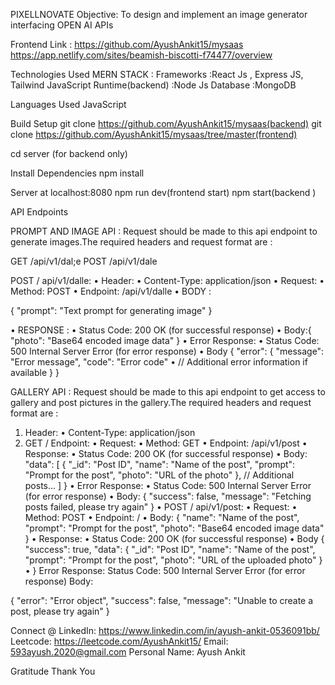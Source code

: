 PIXELLNOVATE
Objective: To design and implement an image generator interfacing OPEN AI APIs


Frontend Link : https://github.com/AyushAnkit15/mysaas
https://app.netlify.com/sites/beamish-biscotti-f74477/overview


Technologies Used
MERN STACK : 
Frameworks  :React Js , Express JS, Tailwind
JavaScript Runtime(backend) :Node Js 
Database  :MongoDB

Languages Used
JavaScript

Build Setup
git clone https://github.com/AyushAnkit15/mysaas(backend)
git clone https://github.com/AyushAnkit15/mysaas/tree/master(frontend)

cd server  (for backend only)


Install Dependencies
npm install

Server at localhost:8080
npm run dev(frontend start)
npm start(backend )

API Endpoints

PROMPT AND IMAGE API : 
Request should be made to this api endpoint to generate images.The required headers and request format are : 


GET /api/v1/dal;e
POST /api/v1/dale

POST / api/v1/dalle:
•	Header:
•	Content-Type: application/json
•	Request:
•	Method: POST
•	Endpoint: /api/v1/dalle
•	BODY : 

{
  "prompt": "Text prompt for generating image"
}

•	RESPONSE : 
•	Status Code: 200 OK (for successful response)
•	Body:{ 
  "photo": "Base64 encoded image data"
}
•	Error Response:
•	Status Code: 500 Internal Server Error (for error response)
•	Body
{
  "error": {
    "message": "Error message",
    "code": "Error code" 
•	    // Additional error information if available
  }
}

GALLERY API : 
Request should be made to this api endpoint to get access to gallery and post pictures in the gallery.The required headers and request format are : 
1.	Header:
•	Content-Type: application/json
2.	GET / Endpoint:
•	Request:
•	Method: GET
•	Endpoint: /api/v1/post
•	Response:
•	Status Code: 200 OK (for successful response)
•	Body:  "data": [
    {
      "_id": "Post ID",
      "name": "Name of the post",
      "prompt": "Prompt for the post",
      "photo": "URL of the photo"
    },
    // Additional posts...
  ]
}
•	Error Response:
•	Status Code: 500 Internal Server Error (for error response)
•	Body:
{
  "success": false,
  "message": "Fetching posts failed, please try again"
}
•	POST / api/v1/post:
•	Request:
•	Method: POST
•	Endpoint: /
•	Body: {
  "name": "Name of the post",
  "prompt": "Prompt for the post",
  "photo": "Base64 encoded image data"
}
•	Response:
•	Status Code: 200 OK (for successful response)
•	Body
{
  "success": true,
  "data": {
    "_id": "Post ID",
    "name": "Name of the post",
    "prompt": "Prompt for the post",
    "photo": "URL of the uploaded photo"
  }
•	}
Error Response:
Status Code: 500 Internal Server Error (for error response)
Body:


{
  "error": "Error object",
  "success": false,
  "message": "Unable to create a post, please try again"
}




Connect @
LinkedIn: https://www.linkedin.com/in/ayush-ankit-0536091bb/
Leetcode: https://leetcode.com/AyushAnkit15/
Email: 593ayush.2020@gmail.com
Personal
Name: Ayush Ankit

Gratitude
Thank You
